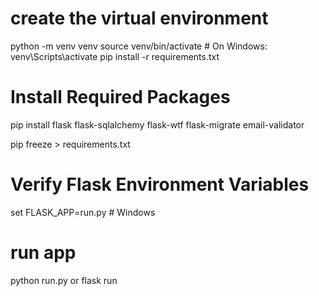 # create the virtual environment
python -m venv venv
source venv/bin/activate  # On Windows: venv\Scripts\activate
pip install -r requirements.txt

# Install Required Packages
pip install flask flask-sqlalchemy flask-wtf flask-migrate email-validator

pip freeze > requirements.txt

# Verify Flask Environment Variables
set FLASK_APP=run.py      # Windows

# run app
python run.py
 or
flask run
